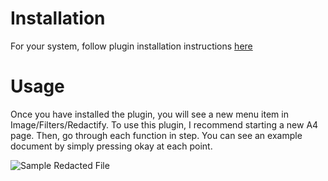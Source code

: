 Installation
============

For your system, follow plugin installation instructions [here](https://en.wikibooks.org/wiki/GIMP/Installing_Plugins)

Usage
=====
Once you have installed the plugin, you will see a new menu item in Image/Filters/Redactify.
To use this plugin, I recommend starting a new A4 page. Then, go through each function in step.
You can see an example document by simply pressing okay at each point.

![Sample Redacted File](https://i.imgur.com/seuYZsk.jpg)
